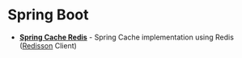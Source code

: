 # Spring Boot

* **[Spring Cache Redis](./spring-cache-redis)** - Spring Cache implementation using Redis ([Redisson](https://github.com/redisson/redisson) Client)
   
  
